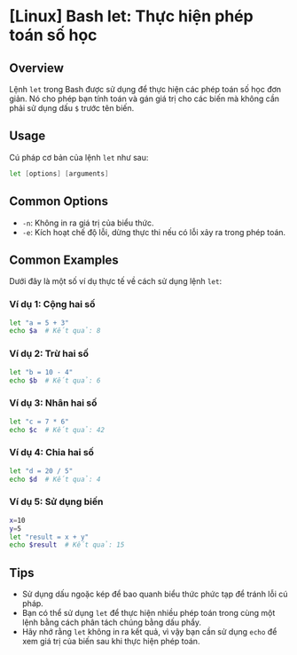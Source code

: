 # [Linux] Bash let: Thực hiện phép toán số học

## Overview
Lệnh `let` trong Bash được sử dụng để thực hiện các phép toán số học đơn giản. Nó cho phép bạn tính toán và gán giá trị cho các biến mà không cần phải sử dụng dấu `$` trước tên biến.

## Usage
Cú pháp cơ bản của lệnh `let` như sau:

```bash
let [options] [arguments]
```

## Common Options
- `-n`: Không in ra giá trị của biểu thức.
- `-e`: Kích hoạt chế độ lỗi, dừng thực thi nếu có lỗi xảy ra trong phép toán.

## Common Examples
Dưới đây là một số ví dụ thực tế về cách sử dụng lệnh `let`:

### Ví dụ 1: Cộng hai số
```bash
let "a = 5 + 3"
echo $a  # Kết quả: 8
```

### Ví dụ 2: Trừ hai số
```bash
let "b = 10 - 4"
echo $b  # Kết quả: 6
```

### Ví dụ 3: Nhân hai số
```bash
let "c = 7 * 6"
echo $c  # Kết quả: 42
```

### Ví dụ 4: Chia hai số
```bash
let "d = 20 / 5"
echo $d  # Kết quả: 4
```

### Ví dụ 5: Sử dụng biến
```bash
x=10
y=5
let "result = x + y"
echo $result  # Kết quả: 15
```

## Tips
- Sử dụng dấu ngoặc kép để bao quanh biểu thức phức tạp để tránh lỗi cú pháp.
- Bạn có thể sử dụng `let` để thực hiện nhiều phép toán trong cùng một lệnh bằng cách phân tách chúng bằng dấu phẩy.
- Hãy nhớ rằng `let` không in ra kết quả, vì vậy bạn cần sử dụng `echo` để xem giá trị của biến sau khi thực hiện phép toán.